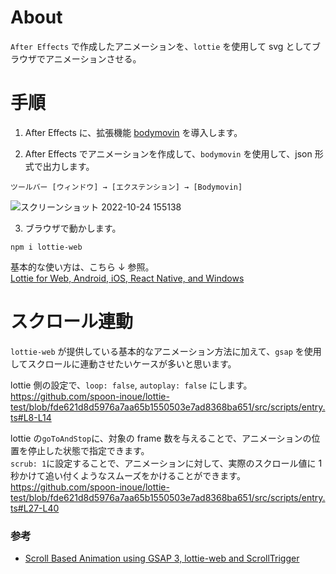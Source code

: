 # About

`After Effects` で作成したアニメーションを、`lottie` を使用して svg としてブラウザでアニメーションさせる。

# 手順

1. After Effects に、拡張機能 [bodymovin](https://exchange.adobe.com/apps/cc/12557) を導入します。

2. After Effects でアニメーションを作成して、`bodymovin` を使用して、json 形式で出力します。

```
ツールバー [ウィンドウ] → [エクステンション] → [Bodymovin]
```

![スクリーンショット 2022-10-24 155138](https://user-images.githubusercontent.com/105195761/197464884-6466066e-0ec6-472d-abf8-e7acfaaec57b.png)

3. ブラウザで動かします。

```
npm i lottie-web
```

基本的な使い方は、こちら ↓ 参照。<br>
[Lottie for Web, Android, iOS, React Native, and Windows](https://github.com/airbnb/lottie-web)

# スクロール連動

`lottie-web` が提供している基本的なアニメーション方法に加えて、`gsap` を使用してスクロールに連動させたいケースが多いと思います。

lottie 側の設定で、`loop: false`, `autoplay: false` にします。
https://github.com/spoon-inoue/lottie-test/blob/fde621d8d5976a7aa65b1550503e7ad8368ba651/src/scripts/entry.ts#L8-L14

lottie の`goToAndStop`に、対象の frame 数を与えることで、アニメーションの位置を停止した状態で指定できます。<br>
`scrub: 1`に設定することで、アニメーションに対して、実際のスクロール値に 1 秒かけて追い付くようなスムーズをかけることができます。
https://github.com/spoon-inoue/lottie-test/blob/fde621d8d5976a7aa65b1550503e7ad8368ba651/src/scripts/entry.ts#L27-L40

### 参考

- [Scroll Based Animation using GSAP 3, lottie-web and ScrollTrigger](https://greensock.com/forums/topic/24416-scroll-based-animation-using-gsap-3-lottie-web-and-scrolltrigger/)
